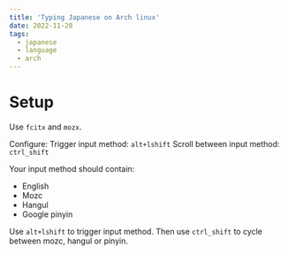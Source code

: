 ```yaml
---
title: 'Typing Japanese on Arch linux'
date: 2022-11-20
tags:
  - japanese
  - language
  - arch
---
```


# Setup

Use `fcitx` and `mozx`.

Configure:
Trigger input method: `alt+lshift`
Scroll between input method: `ctrl_shift`

Your input method should contain:

- English
- Mozc
- Hangul
- Google pinyin

Use `alt+lshift` to trigger input method.
Then use `ctrl_shift` to cycle between mozc, hangul or pinyin.
